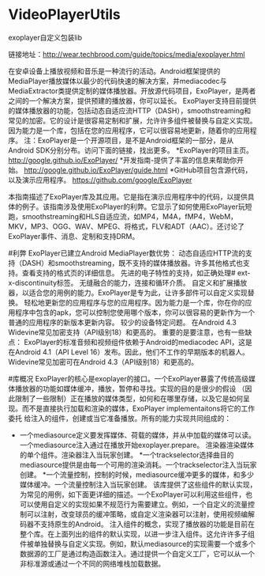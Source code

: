 # VideoPlayerUtils
exoplayer自定义包装lib

链接地址：http://wear.techbrood.com/guide/topics/media/exoplayer.html


在安卓设备上播放视频和音乐是一种流行的活动。Android框架提供的MediaPlayer播放媒体以最少的代码快速的解决方案，并mediacodec与MediaExtractor类提供定制的媒体播放器。开放源代码项目，ExoPlayer，是两者之间的一个解决方案，提供预建的播放器，你可以延长。
ExoPlayer支持目前提供的媒体播放器的功能，包括动态自适应流HTTP（DASH），smoothstreaming和常见的加密。它的设计是很容易定制和扩展，允许许多组件被替换与自定义实现。因为能力是一个库，包括在您的应用程序，它可以很容易地更新，随着你的应用程序。
注：ExoPlayer是一个开源项目，是不是Android框架的一部分，是从Android SDK分别分布。访问下面的链接，找出更多。
*ExoPlayer的项目主页。  http://google.github.io/ExoPlayer/
*开发指南-提供了丰富的信息来帮助你开始。   http://google.github.io/ExoPlayer/guide.html
*GitHub项目包含源代码，以及演示应用程序。   https://github.com/google/ExoPlayer

本指南描述了ExoPlayer库及其应用。它是指在演示应用程序中的代码，以提供具体的例子。该指南涉及使用ExoPlayer的利弊。它显示了如何使用ExoPlayer玩短跑，smoothstreaming和HLS自适应流，如MP4，M4A，fMP4，WebM，MKV，MP3、OGG、WAV、MPEG、将格式，FLV和ADT（AAC）。还讨论了ExoPlayer事件、消息、定制和支持DRM。

#利弊
ExoPlayer已建立Android MediaPlayer数优势：
动态自适应HTTP流的支持（DASH）和smoothstreaming，既不支持的媒体播放器。许多其他格式也支持。查看支持的格式页的详细信息。
先进的电子特性的支持，如正确处理# ext-x-discontinuity标签。
无缝融合的能力，连接和循环介质。
自定义和扩展播放器，以适合您的用例的能力。ExoPlayer是专为此，让许多部件可以自定义实现替换。
轻松地更新您的应用程序与您的应用程序。因为能力是一个库，你在你的应用程序中包含的apk，您可以控制您使用哪个版本，你可以很容易的更新作为一个普通的应用程序的新版本更新内容。
较少的设备特定问题。
在Android 4.3 Widevine常见加密支持（API级别18）和更高的。
重要的是要注意，也有一些缺点：
ExoPlayer的标准音频和视频组件依赖于Android的mediacodec API，这是在Android 4.1（API Level 16）发布。因此，他们不工作的早期版本的机器人。Widevine常见加密可在Android 4.3（API级别18）和更高的。

#库概况
ExoPlayer的核心是exoplayer的接口。一个ExoPlayer暴露了传统高级媒体播放器的功能如媒体缓冲，播放，暂停和寻找。实现的目的是很少的假设
（因此限制了一些限制）正在播放的媒体类型，如何和在哪里存储，以及它是如何呈现。而不是直接执行加载和渲染的媒体，ExoPlayer implementaitons将它的工作委托
给注入的组件，创建或当它准备播放。所有的能力实现共同组成的：

* 一个mediasource定义要发挥媒体、荷载的媒体，并从中加载的媒体可以读。一个mediasource注入通过在播放开始exoplayer.prepare。
渲染器渲染媒体的单个组件。渲染器注入当玩家创建。
*一个trackselector选择曲目的mediasource提供是由每一个可用的渲染消耗。一个trackselector注入当玩家创建。
*一个流量控制，控制的时候，mediasource缓冲更多的媒体，和多少媒体缓冲。一个流量控制注入当玩家创建。
该库提供了这些组件的默认实现，为常见的用例，如下面更详细的描述。一个ExoPlayer可以利用这些组件，也可以使用自定义的实现如果不规范行为需要建立。例如，一个自定义的流量控制可以注射，改变球员的缓冲策略，或自定义渲染器可以注射，使用视频编解码器不支持原生的Android。
注入组件的概念，实现了播放器的功能是目前在整个库。在上面列出的组件的默认实现，以进一步注入组件。这允许许多子组件被单独替换与自定义实现。例如，默认mediasource的实现需要一个或多个数据源的工厂是通过构造函数注入。通过提供一个自定义工厂，它可以从一个非标准源或通过一个不同的网络堆栈加载数据。
